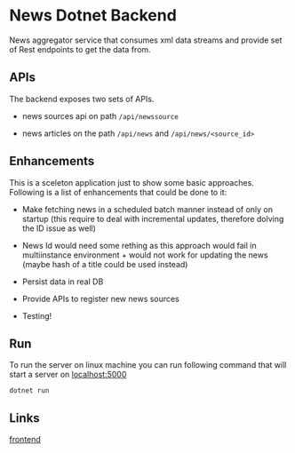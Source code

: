# News Dotnet Backend

News aggregator service that consumes xml data streams and provide set of Rest endpoints to get the data from.

## APIs

The backend exposes two sets of APIs.

- news sources api on path `/api/newssource`

- news articles on the path `/api/news` and `/api/news/<source_id>`

## Enhancements

This is a sceleton application just to show some basic approaches. Following is a list of enhancements that could be done to it:

- Make fetching news in a scheduled batch manner instead of only on startup (this require to deal with incremental updates, therefore dolving the ID issue as well)

- News Id would need some rething as this approach would fail in multiinstance environment + would not work for updating the news (maybe hash of a title could be used instead)

- Persist data in real DB

- Provide APIs to register new news sources

- Testing!

## Run

To run the server on linux machine you can run following command that will start a server on [localhost:5000](http://localhost:5000)

`dotnet run`

## Links

[frontend](https://github.com/pschoffer/news-angular-frontend)
